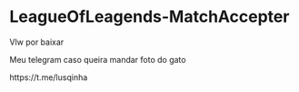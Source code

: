 # LeagueOfLeagends-MatchAccepter

Vlw por baixar

Meu telegram caso queira mandar foto do gato

<p>https://t.me/lusqinha</p>
